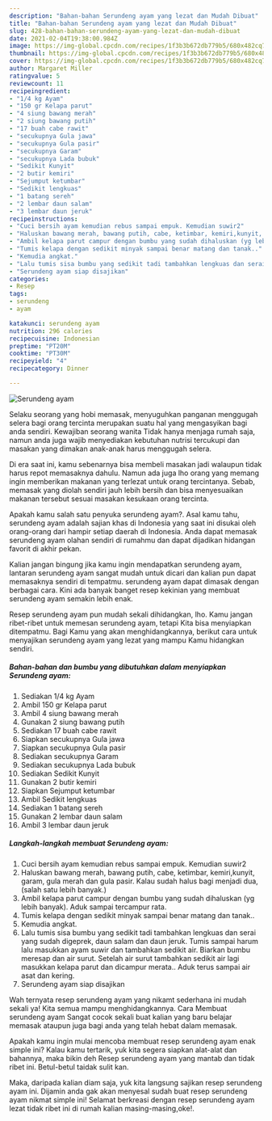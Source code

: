 ```yaml
---
description: "Bahan-bahan Serundeng ayam yang lezat dan Mudah Dibuat"
title: "Bahan-bahan Serundeng ayam yang lezat dan Mudah Dibuat"
slug: 428-bahan-bahan-serundeng-ayam-yang-lezat-dan-mudah-dibuat
date: 2021-02-04T19:38:00.984Z
image: https://img-global.cpcdn.com/recipes/1f3b3b672db779b5/680x482cq70/serundeng-ayam-foto-resep-utama.jpg
thumbnail: https://img-global.cpcdn.com/recipes/1f3b3b672db779b5/680x482cq70/serundeng-ayam-foto-resep-utama.jpg
cover: https://img-global.cpcdn.com/recipes/1f3b3b672db779b5/680x482cq70/serundeng-ayam-foto-resep-utama.jpg
author: Margaret Miller
ratingvalue: 5
reviewcount: 11
recipeingredient:
- "1/4 kg Ayam"
- "150 gr Kelapa parut"
- "4 siung bawang merah"
- "2 siung bawang putih"
- "17 buah cabe rawit"
- "secukupnya Gula jawa"
- "secukupnya Gula pasir"
- "secukupnya Garam"
- "secukupnya Lada bubuk"
- "Sedikit Kunyit"
- "2 butir kemiri"
- "Sejumput ketumbar"
- "Sedikit lengkuas"
- "1 batang sereh"
- "2 lembar daun salam"
- "3 lembar daun jeruk"
recipeinstructions:
- "Cuci bersih ayam kemudian rebus sampai empuk. Kemudian suwir2"
- "Haluskan bawang merah, bawang putih, cabe, ketimbar, kemiri,kunyit, garam, gula merah dan gula pasir. Kalau sudah halus bagi menjadi dua, (salah satu lebih banyak.)"
- "Ambil kelapa parut campur dengan bumbu yang sudah dihaluskan (yg lebih banyak). Aduk sampai tercampur rata."
- "Tumis kelapa dengan sedikit minyak sampai benar matang dan tanak.."
- "Kemudia angkat."
- "Lalu tumis sisa bumbu yang sedikit tadi tambahkan lengkuas dan serai yang sudah digeprek, daun salam dan daun jeruk. Tumis sampai harum lalu masukkan ayam suwir dan tambahkan sedikit air. Biarkan bumbu meresap dan air surut. Setelah air surut tambahkan sedikit air lagi masukkan kelapa parut dan dicampur merata.. Aduk terus sampai air asat dan kering."
- "Serundeng ayam siap disajikan"
categories:
- Resep
tags:
- serundeng
- ayam

katakunci: serundeng ayam 
nutrition: 296 calories
recipecuisine: Indonesian
preptime: "PT20M"
cooktime: "PT30M"
recipeyield: "4"
recipecategory: Dinner

---
```



![Serundeng ayam](https://img-global.cpcdn.com/recipes/1f3b3b672db779b5/680x482cq70/serundeng-ayam-foto-resep-utama.jpg)

Selaku seorang yang hobi memasak, menyuguhkan panganan menggugah selera bagi orang tercinta merupakan suatu hal yang mengasyikan bagi anda sendiri. Kewajiban seorang  wanita Tidak hanya menjaga rumah saja, namun anda juga wajib menyediakan kebutuhan nutrisi tercukupi dan masakan yang dimakan anak-anak harus menggugah selera.

Di era  saat ini, kamu sebenarnya bisa membeli masakan jadi walaupun tidak harus repot memasaknya dahulu. Namun ada juga lho orang yang memang ingin memberikan makanan yang terlezat untuk orang tercintanya. Sebab, memasak yang diolah sendiri jauh lebih bersih dan bisa menyesuaikan makanan tersebut sesuai masakan kesukaan orang tercinta. 



Apakah kamu salah satu penyuka serundeng ayam?. Asal kamu tahu, serundeng ayam adalah sajian khas di Indonesia yang saat ini disukai oleh orang-orang dari hampir setiap daerah di Indonesia. Anda dapat memasak serundeng ayam olahan sendiri di rumahmu dan dapat dijadikan hidangan favorit di akhir pekan.

Kalian jangan bingung jika kamu ingin mendapatkan serundeng ayam, lantaran serundeng ayam sangat mudah untuk dicari dan kalian pun dapat memasaknya sendiri di tempatmu. serundeng ayam dapat dimasak dengan berbagai cara. Kini ada banyak banget resep kekinian yang membuat serundeng ayam semakin lebih enak.

Resep serundeng ayam pun mudah sekali dihidangkan, lho. Kamu jangan ribet-ribet untuk memesan serundeng ayam, tetapi Kita bisa menyiapkan ditempatmu. Bagi Kamu yang akan menghidangkannya, berikut cara untuk menyajikan serundeng ayam yang lezat yang mampu Kamu hidangkan sendiri.

<!--inarticleads1-->

##### Bahan-bahan dan bumbu yang dibutuhkan dalam menyiapkan Serundeng ayam:

1. Sediakan 1/4 kg Ayam
1. Ambil 150 gr Kelapa parut
1. Ambil 4 siung bawang merah
1. Gunakan 2 siung bawang putih
1. Sediakan 17 buah cabe rawit
1. Siapkan secukupnya Gula jawa
1. Siapkan secukupnya Gula pasir
1. Sediakan secukupnya Garam
1. Sediakan secukupnya Lada bubuk
1. Sediakan Sedikit Kunyit
1. Gunakan 2 butir kemiri
1. Siapkan Sejumput ketumbar
1. Ambil Sedikit lengkuas
1. Sediakan 1 batang sereh
1. Gunakan 2 lembar daun salam
1. Ambil 3 lembar daun jeruk




<!--inarticleads2-->

##### Langkah-langkah membuat Serundeng ayam:

1. Cuci bersih ayam kemudian rebus sampai empuk. Kemudian suwir2
1. Haluskan bawang merah, bawang putih, cabe, ketimbar, kemiri,kunyit, garam, gula merah dan gula pasir. Kalau sudah halus bagi menjadi dua, (salah satu lebih banyak.)
1. Ambil kelapa parut campur dengan bumbu yang sudah dihaluskan (yg lebih banyak). Aduk sampai tercampur rata.
1. Tumis kelapa dengan sedikit minyak sampai benar matang dan tanak..
1. Kemudia angkat.
1. Lalu tumis sisa bumbu yang sedikit tadi tambahkan lengkuas dan serai yang sudah digeprek, daun salam dan daun jeruk. Tumis sampai harum lalu masukkan ayam suwir dan tambahkan sedikit air. Biarkan bumbu meresap dan air surut. Setelah air surut tambahkan sedikit air lagi masukkan kelapa parut dan dicampur merata.. Aduk terus sampai air asat dan kering.
1. Serundeng ayam siap disajikan




Wah ternyata resep serundeng ayam yang nikamt sederhana ini mudah sekali ya! Kita semua mampu menghidangkannya. Cara Membuat serundeng ayam Sangat cocok sekali buat kalian yang baru belajar memasak ataupun juga bagi anda yang telah hebat dalam memasak.

Apakah kamu ingin mulai mencoba membuat resep serundeng ayam enak simple ini? Kalau kamu tertarik, yuk kita segera siapkan alat-alat dan bahannya, maka bikin deh Resep serundeng ayam yang mantab dan tidak ribet ini. Betul-betul taidak sulit kan. 

Maka, daripada kalian diam saja, yuk kita langsung sajikan resep serundeng ayam ini. Dijamin anda gak akan menyesal sudah buat resep serundeng ayam nikmat simple ini! Selamat berkreasi dengan resep serundeng ayam lezat tidak ribet ini di rumah kalian masing-masing,oke!.

